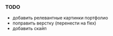 ### TODO
- добавить релевантные картинки портфолио
- поправить верстку (перенести на flex)
- добавить скайп
